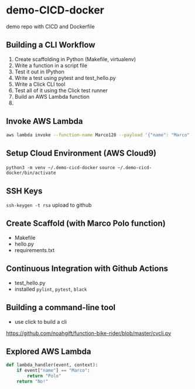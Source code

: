 # demo-CICD-docker
demo repo with CICD and Dockerfile

## Building a CLI Workflow
1. Create scaffolding in Python (Makefile, virtualenv)
2. Write a function in a script file
3. Test it out in IPython
4. Write a test using pytest and test_hello.py
5. Write a Click CLI tool
6. Test all of it using the Click test runner
7. Build an AWS Lambda function
8. 

## Invoke AWS Lambda
```bash
aws lambda invoke --function-name Marco128 --payload '{"name": "Marco" }' out.txt | less out.txt
```                 

## Setup Cloud Environment (AWS Cloud9)
`python3 -m venv ~/.demo-cicd-docker`
`source ~/.demo-cicd-docker/bin/activate`

## SSH Keys
`ssh-keygen -t rsa`
upload to github

## Create Scaffold (with Marco Polo function)

* Makefile
* hello.py
* requirements.txt

## Continuous Integration with Github Actions

* test_hello.py
* installed `pylint`, `pytest`, `black`

## Building a command-line tool

* use click to build a cli

https://github.com/noahgift/function-bike-rider/blob/master/cvcli.py

## Explored AWS Lambda

```python
def lambda_handler(event, context):
    if event["name"] == "Marco":
        return "Polo"
    return "No!"
```



